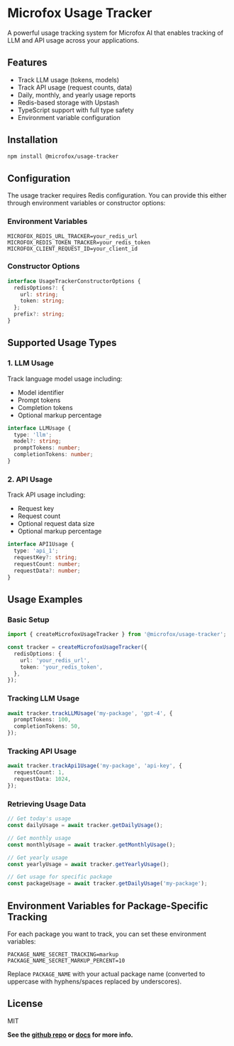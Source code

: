# Microfox Usage Tracker

A powerful usage tracking system for Microfox AI that enables tracking of LLM and API usage across your applications.

## Features

- Track LLM usage (tokens, models)
- Track API usage (request counts, data)
- Daily, monthly, and yearly usage reports
- Redis-based storage with Upstash
- TypeScript support with full type safety
- Environment variable configuration

## Installation

```bash
npm install @microfox/usage-tracker
```

## Configuration

The usage tracker requires Redis configuration. You can provide this either through environment variables or constructor options:

### Environment Variables

```env
MICROFOX_REDIS_URL_TRACKER=your_redis_url
MICROFOX_REDIS_TOKEN_TRACKER=your_redis_token
MICROFOX_CLIENT_REQUEST_ID=your_client_id
```

### Constructor Options

```typescript
interface UsageTrackerConstructorOptions {
  redisOptions?: {
    url: string;
    token: string;
  };
  prefix?: string;
}
```

## Supported Usage Types

### 1. LLM Usage

Track language model usage including:

- Model identifier
- Prompt tokens
- Completion tokens
- Optional markup percentage

```typescript
interface LLMUsage {
  type: 'llm';
  model?: string;
  promptTokens: number;
  completionTokens: number;
}
```

### 2. API Usage

Track API usage including:

- Request key
- Request count
- Optional request data size
- Optional markup percentage

```typescript
interface API1Usage {
  type: 'api_1';
  requestKey?: string;
  requestCount: number;
  requestData?: number;
}
```

## Usage Examples

### Basic Setup

```typescript
import { createMicrofoxUsageTracker } from '@microfox/usage-tracker';

const tracker = createMicrofoxUsageTracker({
  redisOptions: {
    url: 'your_redis_url',
    token: 'your_redis_token',
  },
});
```

### Tracking LLM Usage

```typescript
await tracker.trackLLMUsage('my-package', 'gpt-4', {
  promptTokens: 100,
  completionTokens: 50,
});
```

### Tracking API Usage

```typescript
await tracker.trackApi1Usage('my-package', 'api-key', {
  requestCount: 1,
  requestData: 1024,
});
```

### Retrieving Usage Data

```typescript
// Get today's usage
const dailyUsage = await tracker.getDailyUsage();

// Get monthly usage
const monthlyUsage = await tracker.getMonthlyUsage();

// Get yearly usage
const yearlyUsage = await tracker.getYearlyUsage();

// Get usage for specific package
const packageUsage = await tracker.getDailyUsage('my-package');
```

## Environment Variables for Package-Specific Tracking

For each package you want to track, you can set these environment variables:

```env
PACKAGE_NAME_SECRET_TRACKING=markup
PACKAGE_NAME_SECRET_MARKUP_PERCENT=10
```

Replace `PACKAGE_NAME` with your actual package name (converted to uppercase with hyphens/spaces replaced by underscores).

## License

MIT

**See the [github repo](https://github.com/microfox-ai/microfox) or [docs](https://microfox.so) for more info.**
